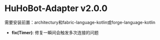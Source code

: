 # HuHoBot-Adapter v2.0.0
需要安装前置：architectury和fabric-language-kotlin或forge-language-kotlin

- **fix(Timer)**: 修复一瞬间会触发多次连接的问题


